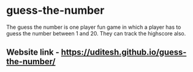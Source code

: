 # guess-the-number
The guess the number is one player fun game in which a player has to guess the number between 1 and 20. They can track the highscore also.

## Website link - https://uditesh.github.io/guess-the-number/
